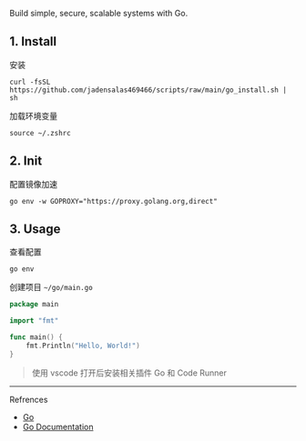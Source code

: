 Build simple, secure, scalable systems with Go.

## 1. Install

安装

```
curl -fsSL https://github.com/jadensalas469466/scripts/raw/main/go_install.sh | sh
```

加载环境变量

```
source ~/.zshrc
```

## 2. Init

配置镜像加速

```
go env -w GOPROXY="https://proxy.golang.org,direct"
```

## 3. Usage

查看配置

```
go env
```

创建项目 `~/go/main.go` 

```go
package main

import "fmt"

func main() {
    fmt.Println("Hello, World!")
}

```

> 使用 vscode 打开后安装相关插件 Go 和 Code Runner

---

Refrences

- [Go](https://go.dev/)
- [Go Documentation](https://go.dev/doc/)

